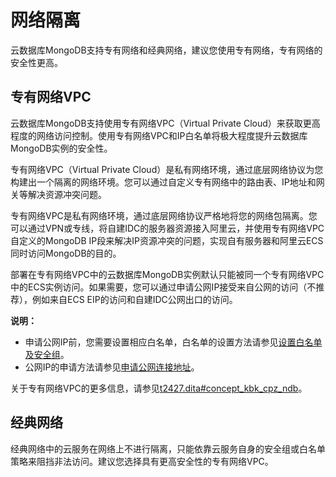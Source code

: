 # 网络隔离

云数据库MongoDB支持专有网络和经典网络，建议您使用专有网络，专有网络的安全性更高。

## 专有网络VPC

云数据库MongoDB支持使用专有网络VPC（Virtual Private Cloud）来获取更高程度的网络访问控制。使用专有网络VPC和IP白名单将极大程度提升云数据库MongoDB实例的安全性。

专有网络VPC（Virtual Private Cloud）是私有网络环境，通过底层网络协议为您构建出一个隔离的网络环境。您可以通过自定义专有网络中的路由表、IP地址和网关等解决资源冲突问题。

专有网络VPC是私有网络环境，通过底层网络协议严格地将您的网络包隔离。您可以通过VPN或专线，将自建IDC的服务器资源接入阿里云，并使用专有网络VPC自定义的MongoDB IP段来解决IP资源冲突的问题，实现自有服务器和阿里云ECS同时访问MongoDB的目的。

部署在专有网络VPC中的云数据库MongoDB实例默认只能被同一个专有网络VPC中的ECS实例访问。如果需要，您可以通过申请公网IP接受来自公网的访问（不推荐），例如来自ECS EIP的访问和自建IDC公网出口的访问。

**说明：**

-   申请公网IP前，您需要设置相应白名单，白名单的设置方法请参见[设置白名单及安全组](/intl.zh-CN/用户指南/数据安全性/设置白名单及安全组.md)。
-   公网IP的申请方法请参见[申请公网连接地址](/intl.zh-CN/快速入门/申请公网连接地址.md)。

关于专有网络VPC的更多信息，请参见[t2427.dita\#concept\_kbk\_cpz\_ndb](/intl.zh-CN/产品简介/什么是专有网络.md)。

## 经典网络

经典网络中的云服务在网络上不进行隔离，只能依靠云服务自身的安全组或白名单策略来阻挡非法访问。建议您选择具有更高安全性的专有网络VPC。

